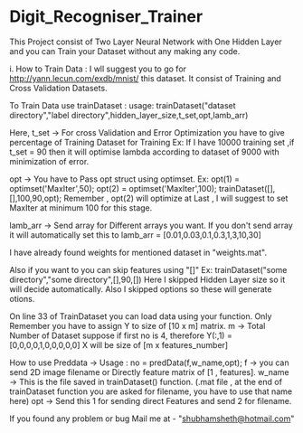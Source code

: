 # Digit_Recogniser_Trainer
This Project consist of Two Layer Neural Network with One Hidden Layer and you can Train your Dataset without any making any code. 

i. How to Train Data : 
I wll suggest you to go for http://yann.lecun.com/exdb/mnist/ this dataset.
It consist of Training and Cross Validation Datasets.

To Train Data use trainDataset :
usage:
trainDataset("dataset directory","label directory",hidden_layer_size,t_set,opt,lamb_arr)

Here,
t_set -> For cross Validation and Error Optimization you have to give percentage of Training Dataset for Training
Ex:
If I have 10000 training set ,if t_set = 90 then it will optimise lambda according to dataset of 9000 with minimization of error.

opt ->
You have to Pass opt struct using optimset.
Ex:
opt(1) = optimset('MaxIter',50);
opt(2) = optimset('MaxIter',100);
trainDataset([],[],100,90,opt);
Remember , opt(2) will optimize at Last , I will suggest to set MaxIter at minimum 100 for this stage.

lamb_arr ->
Send array for Different arrays you want. If you don't send array it will automatically set this to
lamb_arr = [0.01,0.03,0.1,0.3,1,3,10,30]

I have already found weights for mentioned dataset in "weights.mat".

Also if you want to you can skip features using "[]"
Ex:
trainDataset("some directory","some directory",[],90,[])
Here I skipped Hidden Layer size so it will decide automatically.
Also I skipped options so these will generate otions.

On line 33 of TrainDataset you can load data using your function. Only Remember you have to assign Y to size of [10 x m] matrix.
m -> Total Number of Dataset
suppose if first no is 4, therefore Y(:,1) = [0,0,0,0,1,0,0,0,0,0]
X will be size of [m x features_number]

How to use Preddata ->
Usage :
no = predData(f,w_name,opt);
f -> you can send 2D image filename or Directly feature matrix of [1 , features].
w_name -> This is the file saved in trainDataset() function. (.mat file , at the end of trainDataset function you are asked for                   filename, you have to use that name here)
opt -> Send this 1 for sending direct Features and send 2 for filename.


If you found any problem or bug Mail me at -
"shubhamsheth@hotmail.com"
